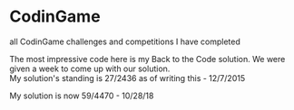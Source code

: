 # CodinGame
all CodinGame challenges and competitions I have completed

The most impressive code here is my Back to the Code solution.
We were given a week to come up with our solution.    
My solution's standing is 27/2436 as of writing this - 12/7/2015

My solution is now 59/4470 - 10/28/18
